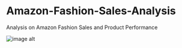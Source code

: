 # Amazon-Fashion-Sales-Analysis
Analysis on Amazon Fashion Sales and Product Performance 

![image alt]([https://github.com/olivilchukwuemeka/Amazon-Fashion-Sales-Analysis/blob/cb3b5090464b0df373d18ba6bed05a29249b3b05/Amazon%20Sales%20Analysis%20Dashboard.png])


